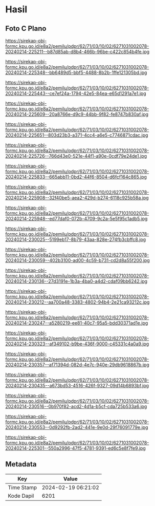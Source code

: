 # Hasil

## Foto C Plano

https://sirekap-obj-formc.kpu.go.id/e8a2/pemilu/pdpr/62/71/03/10/02/6271031002078-20240214-225211--b87d85ab-d8b4-466b-96be-c422c854b4fe.jpg

https://sirekap-obj-formc.kpu.go.id/e8a2/pemilu/pdpr/62/71/03/10/02/6271031002078-20240214-225348--bb6489d5-bbf5-4488-8b2b-1ffe121305bd.jpg

https://sirekap-obj-formc.kpu.go.id/e8a2/pemilu/pdpr/62/71/03/10/02/6271031002078-20240214-225443--ce7ef24a-1794-42e5-84ea-e65d1291a7e1.jpg

https://sirekap-obj-formc.kpu.go.id/e8a2/pemilu/pdpr/62/71/03/10/02/6271031002078-20240214-225609--20a8766e-d9c9-44bb-9f82-fe8747b830af.jpg

https://sirekap-obj-formc.kpu.go.id/e8a2/pemilu/pdpr/62/71/03/10/02/6271031002078-20240214-225651--803d23b3-a371-4cc4-a6e5-c7746871cdac.jpg

https://sirekap-obj-formc.kpu.go.id/e8a2/pemilu/pdpr/62/71/03/10/02/6271031002078-20240214-225726--766d43e0-521e-44f1-a90e-0cdf79e24de1.jpg

https://sirekap-obj-formc.kpu.go.id/e8a2/pemilu/pdpr/62/71/03/10/02/6271031002078-20240214-225833--665abb11-0bd2-44f6-8504-d6fcf164c865.jpg

https://sirekap-obj-formc.kpu.go.id/e8a2/pemilu/pdpr/62/71/03/10/02/6271031002078-20240214-225908--32f40be5-aea2-429d-b274-6118c925b58a.jpg

https://sirekap-obj-formc.kpu.go.id/e8a2/pemilu/pdpr/62/71/03/10/02/6271031002078-20240214-225948--ed77daf0-072b-4709-9c2a-5e5f95c1adb5.jpg

https://sirekap-obj-formc.kpu.go.id/e8a2/pemilu/pdpr/62/71/03/10/02/6271031002078-20240214-230025--5199eb17-8b79-43aa-828e-274fb3cbffc8.jpg

https://sirekap-obj-formc.kpu.go.id/e8a2/pemilu/pdpr/62/71/03/10/02/6271031002078-20240214-230059--402b3100-ad00-4c59-b731-cd2d8a55f200.jpg

https://sirekap-obj-formc.kpu.go.id/e8a2/pemilu/pdpr/62/71/03/10/02/6271031002078-20240214-230136--27d3191e-1b3a-4ba0-a4d2-cdaf09bb6242.jpg

https://sirekap-obj-formc.kpu.go.id/e8a2/pemilu/pdpr/62/71/03/10/02/6271031002078-20240214-230212--aa700a48-3383-4802-94b4-2e21ca93212c.jpg

https://sirekap-obj-formc.kpu.go.id/e8a2/pemilu/pdpr/62/71/03/10/02/6271031002078-20240214-230247--a5280219-ee81-40c7-95a5-bdd30371ad1e.jpg

https://sirekap-obj-formc.kpu.go.id/e8a2/pemilu/pdpr/62/71/03/10/02/6271031002078-20240214-230323--af349102-b9be-436f-9000-c45331c4a0a9.jpg

https://sirekap-obj-formc.kpu.go.id/e8a2/pemilu/pdpr/62/71/03/10/02/6271031002078-20240214-230357--af71394d-082d-4e7c-940e-29db9618867b.jpg

https://sirekap-obj-formc.kpu.go.id/e8a2/pemilu/pdpr/62/71/03/10/02/6271031002078-20240214-230435--a673bd53-4516-426f-9327-09d14b6893bf.jpg

https://sirekap-obj-formc.kpu.go.id/e8a2/pemilu/pdpr/62/71/03/10/02/6271031002078-20240214-230516--0b970f82-acd2-4d1a-b5cf-cda725b533a6.jpg

https://sirekap-obj-formc.kpu.go.id/e8a2/pemilu/pdpr/62/71/03/10/02/6271031002078-20240214-230553--0d9292fb-2ad2-441e-9e0d-29f76091779e.jpg

https://sirekap-obj-formc.kpu.go.id/e8a2/pemilu/pdpr/62/71/03/10/02/6271031002078-20240214-225301--550a2996-47f5-4781-9391-ed6c5e8f7fe9.jpg


## Metadata

| Key        | Value               |
| ---------- | ------------------- |
| Time Stamp | 2024-02-19 06:21:02 |
| Kode Dapil | 6201                |



